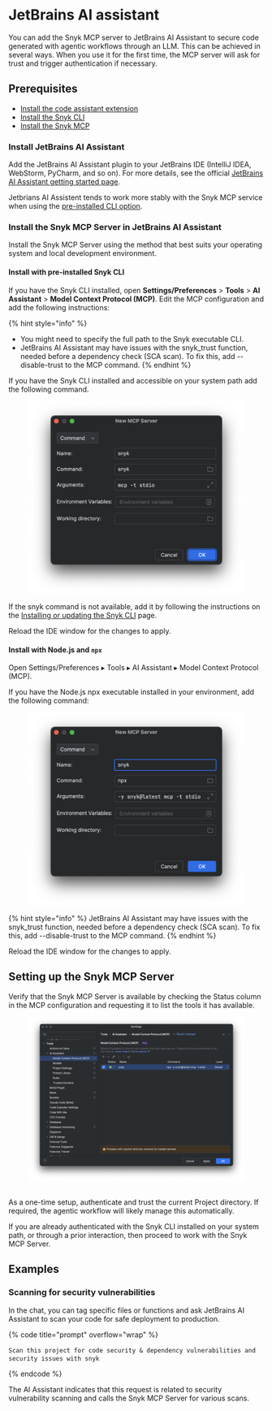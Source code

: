 # JetBrains AI assistant

You can add the Snyk MCP server to JetBrains AI Assistant to secure code generated with agentic workflows through an LLM. This can be achieved in several ways. When you use it for the first time, the MCP server will ask for trust and trigger authentication if necessary.

## Prerequisites

* [Install the code assistant extension](jetbrains-ai-assistant.md#install-jetbrains-ai-assistant)
* [Install the Snyk CLI](../../../developer-tools/snyk-cli/install-or-update-the-snyk-cli/)
* [Install the Snyk MCP](jetbrains-ai-assistant.md#install-the-snyk-mcp-server-in-jetbrains-ai-assistant)

### Install JetBrains AI Assistant

Add the JetBrains AI Assistant plugin to your JetBrains IDE (IntelliJ IDEA, WebStorm, PyCharm, and so on). For more details, see the official [JetBrains AI Assistant getting started page](https://www.jetbrains.com/help/ai-assistant/getting-started-with-ai-assistant.html).

Jetbrians AI Assistent tends to work more stably with the Snyk MCP service when using the [pre-installed CLI option](https://docs.google.com/document/d/1IfJ6dj6cEEvASoMKxg321IT3y2VkluP0juI_hHuDlJU/edit?tab=t.0#heading=h.nu8pk2tv8p88).

### Install the Snyk MCP Server in JetBrains AI Assistant

Install the Snyk MCP Server using the method that best suits your operating system and local development environment.

#### Install with pre-installed Snyk CLI

If you have the Snyk CLI installed, open **Settings/Preferences** > **Tools** > **AI Assistant** > **Model Context Protocol (MCP)**. Edit the MCP configuration and add the following instructions:

{% hint style="info" %}
* You might need to specify the full path to the Snyk executable CLI.
* JetBrains AI Assistant may have issues with the snyk\_trust function, needed before a dependency check (SCA scan). To fix this, add --disable-trust to the MCP command.
{% endhint %}

If you have the Snyk CLI installed and accessible on your system path add the following command.

<figure><img src="../../../.gitbook/assets/image2 (1).png" alt=""><figcaption></figcaption></figure>

If the snyk command is not available, add it by following the instructions on the [Installing or updating the Snyk CLI](../../../developer-tools/snyk-cli/install-or-update-the-snyk-cli/) page.

Reload the IDE window for the changes to apply.

#### Install with Node.js and `npx`

Open Settings/Preferences ▸ Tools ▸ AI Assistant ▸ Model Context Protocol (MCP).

If you have the Node.js npx executable installed in your environment, add the following command:

<figure><img src="../../../.gitbook/assets/image1 (1).png" alt=""><figcaption></figcaption></figure>

{% hint style="info" %}
JetBrains AI Assistant may have issues with the snyk\_trust function, needed before a dependency check (SCA scan). To fix this, add --disable-trust to the MCP command.
{% endhint %}

Reload the IDE window for the changes to apply.

## Setting up the Snyk MCP Server

Verify that the Snyk MCP Server is available by checking the Status column in the MCP configuration and requesting it to list the tools it has available.

<figure><img src="../../../.gitbook/assets/image3 (2).png" alt=""><figcaption></figcaption></figure>

\
As a one-time setup, authenticate and trust the current Project directory. If required, the agentic workflow will likely manage this automatically.

If you are already authenticated with the Snyk CLI installed on your system path, or through a prior interaction, then proceed to work with the Snyk MCP Server.

## Examples

### Scanning for security vulnerabilities

In the chat, you can tag specific files or functions and ask JetBrains AI Assistant to scan your code for safe deployment to production.

{% code title="prompt" overflow="wrap" %}
```
Scan this project for code security & dependency vulnerabilities and security issues with snyk
```
{% endcode %}

The AI Assistant indicates that this request is related to security vulnerability scanning and calls the Snyk MCP Server for various scans.

